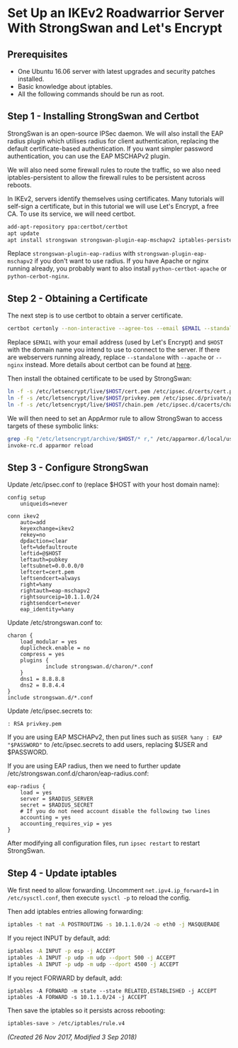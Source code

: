 # Set Up an IKEv2 Roadwarrior Server With StrongSwan and Let's Encrypt

## Prerequisites
* One Ubuntu 16.06 server with latest upgrades and security patches installed.
* Basic knowledge about iptables.
* All the following commands should be run as root.

## Step 1 - Installing StrongSwan and Certbot
StrongSwan is an open-source IPSec daemon. We will also install the EAP radius plugin which utilises radius for client authentication, replacing the default certificate-based authentication. If you want simpler password authentication, you can use the EAP MSCHAPv2 plugin.

We will also need some firewall rules to route the traffic, so we also need iptables-persistent to allow the firewall rules to be persistent across reboots.

In IKEv2, servers identify themselves using certificates. Many tutorials will self-sign a certificate, but in this tutorial we will use Let's Encrypt, a free CA. To use its service, we will need certbot.

```bash
add-apt-repository ppa:certbot/certbot
apt update
apt install strongswan strongswan-plugin-eap-mschapv2 iptables-persistent certbot 
```

Replace `strongswan-plugin-eap-radius` with `strongswan-plugin-eap-mschapv2` if you don't want to use radius. If you have Apache or nginx running already, you probably want to also install `python-certbot-apache` or `python-cerbot-nginx`.

## Step 2 - Obtaining a Certificate
The next step is to use certbot to obtain a server certificate.

```bash
certbot certonly --non-interactive --agree-tos --email $EMAIL --standalone -d $HOST
```
Replace `$EMAIL` with your email address (used by Let's Encrypt) and `$HOST` with the domain name you intend to use to connect to the server. If there are webservers running already, replace `--standalone` with `--apache` or `--nginx` instead. More details about certbot can be found at [here](https://certbot.eff.org/docs/using.html#getting-certificates-and-choosing-plugins).

Then install the obtained certificate to be used by StrongSwan:

```bash
ln -f -s /etc/letsencrypt/live/$HOST/cert.pem /etc/ipsec.d/certs/cert.pem
ln -f -s /etc/letsencrypt/live/$HOST/privkey.pem /etc/ipsec.d/private/privkey.pem
ln -f -s /etc/letsencrypt/live/$HOST/chain.pem /etc/ipsec.d/cacerts/chain.pem
```

We will then need to set an AppArmor rule to allow StrongSwan to access targets of these symbolic links:

```bash
grep -Fq "/etc/letsencrypt/archive/$HOST/* r," /etc/apparmor.d/local/usr.lib.ipsec.charon || echo "/etc/letsencrypt/archive/$HOST/* r," >> /etc/apparmor.d/local/usr.lib.ipsec.charon
invoke-rc.d apparmor reload
```

## Step 3 - Configure StrongSwan
Update /etc/ipsec.conf to (replace $HOST with your host domain name):

```
config setup
    uniqueids=never

conn ikev2
    auto=add
    keyexchange=ikev2
    rekey=no
    dpdaction=clear
    left=%defaultroute
    leftid=@$HOST
    leftauth=pubkey
    leftsubnet=0.0.0.0/0
    leftcert=cert.pem
    leftsendcert=always
    right=%any
    rightauth=eap-mschapv2
    rightsourceip=10.1.1.0/24
    rightsendcert=never
    eap_identity=%any
```

Update /etc/strongswan.conf to:

```
charon {
    load_modular = yes
    duplicheck.enable = no
    compress = yes
    plugins {
            include strongswan.d/charon/*.conf
    }
    dns1 = 8.8.8.8
    dns2 = 8.8.4.4
}
include strongswan.d/*.conf
```

Update /etc/ipsec.secrets to:

```
: RSA privkey.pem
```

If you are using EAP MSCHAPv2, then put lines such as `$USER %any : EAP "$PASSWORD"` to /etc/ipsec.secrets to add users, replacing $USER and $PASSWORD.

If you are using EAP radius, then we need to further update /etc/strongswan.conf.d/charon/eap-radius.conf:

```
eap-radius {
    load = yes
    server = $RADIUS_SERVER
    secret = $RADIUS_SECRET
    # If you do not need account disable the following two lines
    accounting = yes
    accounting_requires_vip = yes
}
```

After modifying all configuration files, run `ipsec restart` to restart StrongSwan.

## Step 4 - Update iptables

We first need to allow forwarding. Uncomment `net.ipv4.ip_forward=1` in `/etc/sysctl.conf`, then execute `sysctl -p` to reload the config.

Then add iptables entries allowing forwarding:
```bash
iptables -t nat -A POSTROUTING -s 10.1.1.0/24 -o eth0 -j MASQUERADE
```

If you reject INPUT by default, add:
```bash
iptables -A INPUT -p esp -j ACCEPT
iptables -A INPUT -p udp -m udp --dport 500 -j ACCEPT
iptables -A INPUT -p udp -m udp --dport 4500 -j ACCEPT
```

If you reject FORWARD by default, add:
```
iptables -A FORWARD -m state --state RELATED,ESTABLISHED -j ACCEPT
iptables -A FORWARD -s 10.1.1.0/24 -j ACCEPT
```

Then save the iptables so it persists across rebooting:
```bash
iptables-save > /etc/iptables/rule.v4
```

_(Created 26 Nov 2017, Modified 3 Sep 2018)_